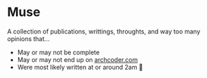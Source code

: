 # Muse

A collection of publications, writtings, throughts, and way too many opinions that...
- May or may not be complete
- May or may not end up on [archcoder.com](https://archcoder.com)
- Were most likely written at or around 2am 😬
